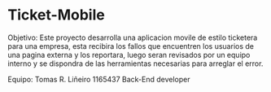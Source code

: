 # Ticket-Mobile
Objetivo:
Este proyecto desarrolla una aplicacion movile de estilo ticketera para una empresa, esta recibira los fallos que encuentren los usuarios de una pagina externa y los reportara, luego seran revisados por un equipo interno y se dispondra de las herramientas necesarias para arreglar el error.

Equipo:
Tomas R. Liñeiro 1165437 Back-End developer
